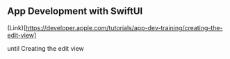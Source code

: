 ## App Development with SwiftUI


(Link)[https://developer.apple.com/tutorials/app-dev-training/creating-the-edit-view]

until Creating the edit view
